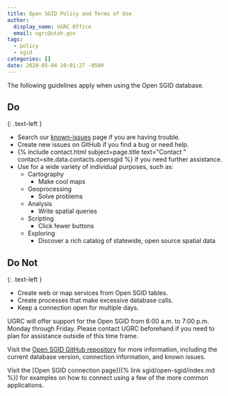 ```yaml
---
title: Open SGID Policy and Terms of Use
author:
  display_name: UGRC Office
  email: ugrc@utah.gov
tags:
  - policy
  - sgid
categories: []
date: 2020-05-04 10:01:27 -0500
---
```


The following guidelines apply when using the Open SGID database.

## Do
{: .text-left }

- Search our [known-issues](https://github.com/agrc/open-sgid/issues) page if you are having trouble.
- Create new issues on GitHub if you find a bug or need help.
- {% include contact.html subject=page.title text="Contact " contact=site.data.contacts.opensgid %} if you need further assistance.
- Use for a wide variety of individual purposes, such as:
  - Cartography
    - Make cool maps
  - Geoprocessing
    - Solve problems
  - Analysis
    - Write spatial queries
  - Scripting
    - Click fewer buttons
  - Exploring
    - Discover a rich catalog of statewide, open source spatial data

## Do Not
{: .text-left }

- Create web or map services from Open SGID tables.
- Create processes that make excessive database calls.
- Keep a connection open for multiple days.

UGRC will offer support for the Open SGID from 6:00 a.m. to 7:00 p.m. Monday through Friday. Please contact UGRC beforehand if you need to plan for assistance outside of this time frame.

Visit the [Open SGID GitHub repository](https://github.com/agrc/open-sgid) for more information, including the current database version, connection information, and known issues.

Visit the [Open SGID connection page]({% link sgid/open-sgid/index.md %}) for examples on how to connect using a few of the more common applications.
